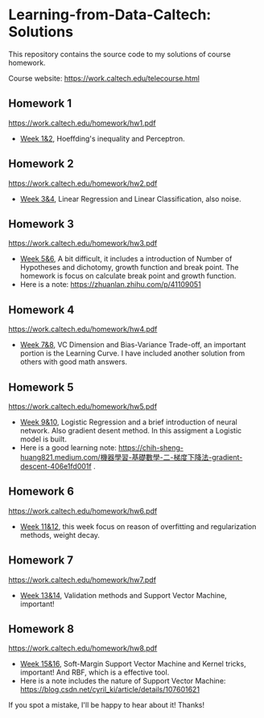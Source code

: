 # **Learning-from-Data-Caltech: Solutions**

This repository contains the source code to my solutions of course homework. 

Course website: https://work.caltech.edu/telecourse.html

## Homework 1

https://work.caltech.edu/homework/hw1.pdf

- [Week 1&2](/HW1/), Hoeffding's inequality and Perceptron.

## Homework 2

https://work.caltech.edu/homework/hw2.pdf

- [Week 3&4](/HW2/), Linear Regression and Linear Classification, also noise.

## Homework 3

https://work.caltech.edu/homework/hw3.pdf

- [Week 5&6](/HW3/), A bit difficult, it includes a introduction of Number of Hypotheses and dichotomy, growth function and break point. The homework is focus on calculate break point and growth function.
- Here is a note: https://zhuanlan.zhihu.com/p/41109051

## Homework 4

https://work.caltech.edu/homework/hw4.pdf

- [Week 7&8](/HW4/), VC Dimension and Bias-Variance Trade-off, an important portion is the Learning Curve. I have included another solution from others with good math answers.

## Homework 5

https://work.caltech.edu/homework/hw5.pdf

- [Week 9&10](/HW5/), Logistic Regression and a brief introduction of neural network. Also gradient desent method. In this assigment a Logistic model is built.
- Here is a good learning note: https://chih-sheng-huang821.medium.com/機器學習-基礎數學-二-梯度下降法-gradient-descent-406e1fd001f .

## Homework 6

https://work.caltech.edu/homework/hw6.pdf

- [Week 11&12](/HW6/), this week focus on reason of overfitting and regularization methods, weight decay.

## Homework 7

https://work.caltech.edu/homework/hw7.pdf

- [Week 13&14](/HW7/), Validation methods and Support Vector Machine, important!

## Homework 8

https://work.caltech.edu/homework/hw8.pdf

- [Week 15&16](/HW8/), Soft-Margin Support Vector Machine and Kernel tricks, important! And RBF, which is a effective tool.
- Here is a note includes the nature of Support Vector Machine: https://blog.csdn.net/cyril_ki/article/details/107601621


If you spot a mistake, I'll be happy to hear about it! Thanks!
